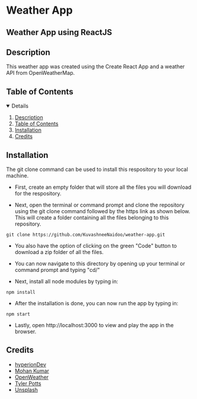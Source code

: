 # Weather App

## Weather App using ReactJS

## Description

This weather app was created using the Create React App and a weather API from OpenWeatherMap.

## Table of Contents

<details open="open">
<ol>
<li><a href="#description">Description</a></li>
<li><a href="#table-of-contents">Table of Contents</a></li>
<li><a href="#installation">Installation</a></li>
<li><a href="#credits">Credits</a></li>
</ol>
</details>

## Installation

The git clone command can be used to install this respository to your local machine.

- First, create an empty folder that will store all the files you will download for the respository.

- Next, open the terminal or command prompt and clone the repository using the git clone command followed by the https link as shown below.
  This will create a folder containing all the files belonging to this repository.

```
git clone https://github.com/KuvashneeNaidoo/weather-app.git
```

- You also have the option of clicking on the green "Code" button to download a zip folder of all the files.

- You can now navigate to this directory by opening up your terminal or command prompt and typing "cd/"

- Next, install all node modules by typing in:

```
npm install
```

- After the installation is done, you can now run the app by typing in:

```
npm start
```

- Lastly, open http://localhost:3000 to view and play the app in the browser.

## Credits

- [hyperionDev](https://www.hyperiondev.com)
- [Mohan Kumar](https://dev.to/imshines/a-simple-weather-app-using-react-and-openweathermap-api-10m2)
- [OpenWeather](https://openweathermap.org/current)
- [Tyler Potts](https://youtu.be/GuA0_Z1llYU)
- [Unsplash](https://unsplash.com)
